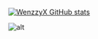[![WenzzyX GitHub stats](https://github-readme-stats.vercel.app/api?username=WenzzyX)](https://github.com/anuraghazra/github-readme-stats)

![alt](https://www.codewars.com/users/Wenzzy/badges/micro)
